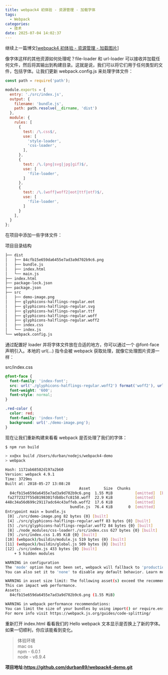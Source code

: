 ```yaml
---
title: webpack4 初体验 - 资源管理 - 加载字体
tags:
  - Webpack
categories:
  - 技术
date: 2025-07-04 14:02:37
---
```


继续上一篇博文[[webpack4 初体验 - 资源管理 - 加载图片](https://www.gowhich.com/blog/818)]

像字体这样的其他资源如何处理呢？file-loader 和 url-loader 可以接收并加载任何文件，然后将其输出到构建目录。这就是说，我们可以将它们用于任何类型的文件，包括字体。让我们更新 webpack.config.js 来处理字体文件：

```js
const path = require('path');

module.exports = {
  entry: './src/index.js',
  output: {
    filename: 'bundle.js',
    path: path.resolve(__dirname, 'dist')
  },
  module: {
    rules: [
      {
        test: /\.css$/,
        use: [
          'style-loader',
          'css-loader',
        ],
      },
      {
        test: /\.(png|svg|jpg|gif)$/,
        use: [
          'file-loader',
        ]
      },
      {
        test: /\.(woff|woff2|eot|ttf|otf)$/,
        use: [
          'file-loader',
        ]
      }
    ],
  }
};
```

在项目中添加一些字体文件：

项目目录结构

```bash
├── dist
│   ├── 84cfb15e659da6455e7ad3a9d702b9c6.png
│   ├── bundle.js
│   ├── index.html
│   └── main.js
├── index.html
├── package-lock.json
├── package.json
├── src
│   ├── demo-image.png
│   ├── glyphicons-halflings-regular.eot
│   ├── glyphicons-halflings-regular.svg
│   ├── glyphicons-halflings-regular.ttf
│   ├── glyphicons-halflings-regular.woff
│   ├── glyphicons-halflings-regular.woff2
│   ├── index.css
│   └── index.js
└── webpack.config.js
```

通过配置好 loader 并将字体文件放在合适的地方，你可以通过一个 @font-face 声明引入。本地的 url(...) 指令会被 webpack 获取处理，就像它处理图片资源一样：

src/index.css

```css
@font-face {
  font-family: 'index-font';
  src: url('./glyphicons-halflings-regular.woff2') format('woff2'), url('./glyphicons-halflings-regular.woff') format('woff');
  font-weight: '600';
  font-style: normal;
}

.red-color {
  color: red;
  font-family: 'index-font';
  background: url('./demo-image.png');
}
```

现在让我们重新构建来看看 webpack 是否处理了我们的字体：

```bash
$ npm run build

> xx@xx build /Users/durban/nodejs/webpack4-demo
> webpack

Hash: 1172ab68582d197a2b60
Version: webpack 4.9.1
Time: 3729ms
Built at: 2018-05-27 13:08:28
                                 Asset      Size  Chunks                    Chunk Names
  84cfb15e659da6455e7ad3a9d702b9c6.png  1.55 MiB          [emitted]  [big]
 fa2772327f55d8198301fdb8bcfc8158.woff  22.9 KiB          [emitted]
448c34a56d699c29117adc64c43affeb.woff2  17.6 KiB          [emitted]
                             bundle.js  76.4 KiB       0  [emitted]         main
Entrypoint main = bundle.js
 [0] ./src/demo-image.png 82 bytes {0} [built]
 [4] ./src/glyphicons-halflings-regular.woff 83 bytes {0} [built]
 [5] ./src/glyphicons-halflings-regular.woff2 84 bytes {0} [built]
 [8] ./node_modules/css-loader!./src/index.css 627 bytes {0} [built]
 [9] ./src/index.css 1.05 KiB {0} [built]
[10] (webpack)/buildin/module.js 519 bytes {0} [built]
[11] (webpack)/buildin/global.js 509 bytes {0} [built]
[12] ./src/index.js 433 bytes {0} [built]
    + 5 hidden modules

WARNING in configuration
The 'mode' option has not been set, webpack will fallback to 'production' for this value. Set 'mode' option to 'development' or 'production' to enable defaults for each environment.
You can also set it to 'none' to disable any default behavior. Learn more: https://webpack.js.org/concepts/mode/

WARNING in asset size limit: The following asset(s) exceed the recommended size limit (244 KiB).
This can impact web performance.
Assets:
  84cfb15e659da6455e7ad3a9d702b9c6.png (1.55 MiB)

WARNING in webpack performance recommendations:
You can limit the size of your bundles by using import() or require.ensure to lazy load some parts of your application.
For more info visit https://webpack.js.org/guides/code-splitting/
```

重新打开 index.html 看看我们的 Hello webpack 文本显示是否换上了新的字体。如果一切顺利，你应该能看到变化。

> 体验环境  
> mac os  
> npm - 6.0.1  
> node - v8.9.4

**项目地址:<https://github.com/durban89/webpack4-demo.git>**
